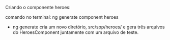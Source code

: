 Criando o componente heroes:

comando no terminal: 
    ng generate component heroes

 * ng generate cria um novo diretório, src/spp/heroes/ e gera três arquivos do HeroesComponent juntamente com um arquivo de teste.